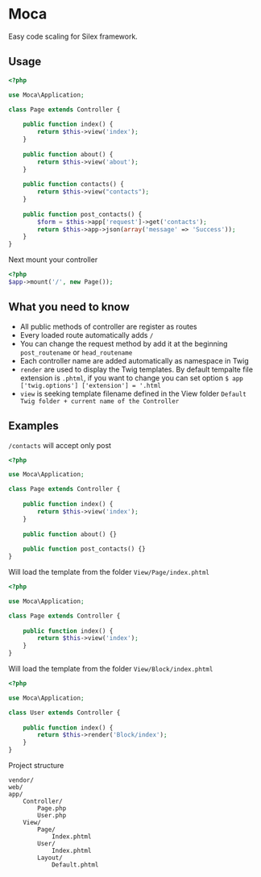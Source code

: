 Moca
====
Easy code scaling for Silex framework.

Usage
-----

```php
<?php

use Moca\Application;

class Page extends Controller {
	
	public function index() {
		return $this->view('index');
	}
	
	public function about() {
		return $this->view('about');
	}
	
	public function contacts() {
		return $this->view("contacts");
	}
	
	public function post_contacts() {
		$form = $this->app['request']->get('contacts');
		return $this->app->json(array('message' => 'Success'));
	}
}
```

Next mount your controller

```php
<?php
$app->mount('/', new Page());
```

What you need to know
-----
- All public methods of controller are register as routes
- Every loaded route automatically adds `/`
- You can change the request method by add it at the beginning `post_routename` or `head_routename`
- Each controller name are added automatically as namespace in Twig
- `render` are used to display the Twig templates. By default tempalte file extension is `.phtml`, if you want to change you can set option `$ app ['twig.options'] ['extension'] = '.html`
- `view` is seeking template filename defined in the View folder `Default Twig folder + current name of the Controller`

Examples
-----

`/contacts` will accept only post
```php
<?php

use Moca\Application;

class Page extends Controller {
	
	public function index() {
		return $this->view('index');
	}
	
	public function about() {}
	
	public function post_contacts() {}
}
```

Will load the template from the folder `View/Page/index.phtml`
```php
<?php

use Moca\Application;

class Page extends Controller {
	
	public function index() {
		return $this->view('index');
	}
}
```

Will load the template from the folder `View/Block/index.phtml`
```php
<?php

use Moca\Application;

class User extends Controller {
	
	public function index() {
		return $this->render('Block/index');
	}
}
```

Project structure
```
vendor/
web/
app/
	Controller/
		Page.php
		User.php
	View/
		Page/
			Index.phtml
		User/
			Index.phtml
		Layout/
			Default.phtml
```